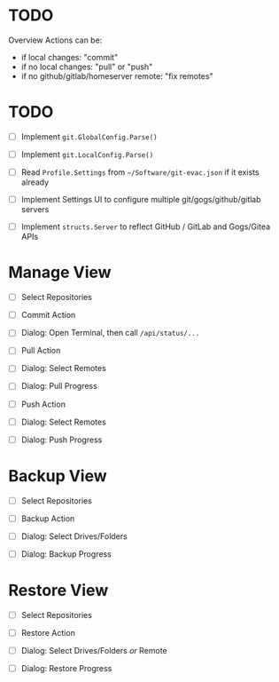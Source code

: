 
# TODO

Overview Actions can be:

- if local changes: "commit"
- if no local changes: "pull" or "push"
- if no github/gitlab/homeserver remote: "fix remotes"


# TODO

- [ ] Implement `git.GlobalConfig.Parse()`
- [ ] Implement `git.LocalConfig.Parse()`

- [ ] Read `Profile.Settings` from `~/Software/git-evac.json` if it exists already

- [ ] Implement Settings UI to configure multiple git/gogs/github/gitlab servers
- [ ] Implement `structs.Server` to reflect GitHub / GitLab and Gogs/Gitea APIs


# Manage View

- [ ] Select Repositories

- [ ] Commit Action
- [ ] Dialog: Open Terminal, then call `/api/status/...`

- [ ] Pull Action
- [ ] Dialog: Select Remotes
- [ ] Dialog: Pull Progress

- [ ] Push Action
- [ ] Dialog: Select Remotes
- [ ] Dialog: Push Progress


# Backup View

- [ ] Select Repositories
- [ ] Backup Action
- [ ] Dialog: Select Drives/Folders
- [ ] Dialog: Backup Progress


# Restore View

- [ ] Select Repositories
- [ ] Restore Action
- [ ] Dialog: Select Drives/Folders _or_ Remote
- [ ] Dialog: Restore Progress


